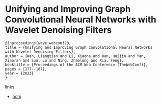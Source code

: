 # Unifying and Improving Graph Convolutional Neural Networks with Wavelet Denoising Filters

```
@inproceedings{wave_webconf23,
title = {Unifying and Improving Graph Convolutional Neural Networks with Wavelet Denoising Filters},
author = {Wan, Liangtian and Li, Xiaona and Han, Huijin and Yan, Xiaoran and Sun, Lu and Ning, Zhaolong and Xia, Feng},
booktitle = {Proceedings of the ACM Web Conference (TheWebConf)},
pages = {177--187},
year = {2023}
}
```

links
- [acm](https://dl.acm.org/doi/10.1145/3543507.3583253)
